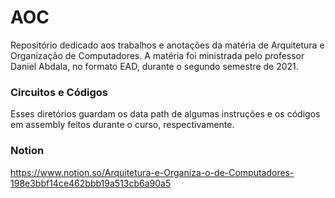 # AOC
Repositório dedicado aos trabalhos e anotações da matéria de Arquitetura e Organização de Computadores.
A matéria foi ministrada pelo professor Daniel Abdala, no formato EAD, durante o segundo semestre de 2021.

### Circuitos e Códigos
Esses diretórios guardam os data path de algumas instruções e os códigos em assembly feitos durante
o curso, respectivamente.

### Notion
https://www.notion.so/Arquitetura-e-Organiza-o-de-Computadores-198e3bbf14ce462bbb19a513cb6a90a5


